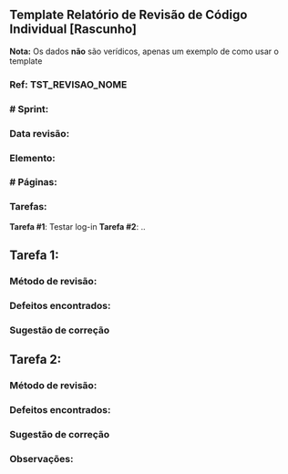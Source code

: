 ## Template Relatório de Revisão de Código Individual [Rascunho]
**Nota:** Os dados **não** são verídicos, apenas um exemplo de como usar o template

### Ref: TST_REVISAO_NOME

### # Sprint:

### Data revisão:

### Elemento:

### # Páginas:

### Tarefas:
**Tarefa #1**: Testar log-in
**Tarefa #2**: ..

## Tarefa 1:

### Método de revisão:

### Defeitos encontrados:

### Sugestão de correção


## Tarefa 2:

### Método de revisão:

### Defeitos encontrados:

### Sugestão de correção

### Observações:
